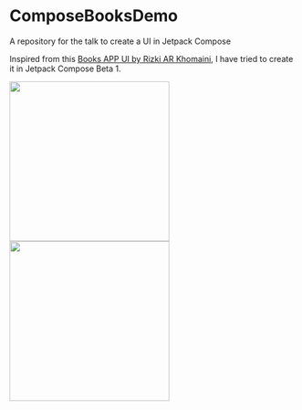 # ComposeBooksDemo
A repository for the talk to create a UI in Jetpack Compose

Inspired from this [Books APP UI by Rizki AR Khomaini](https://www.uplabs.com/posts/book-app-ui-exploration-839b1065-bcb8-4e72-8a81-f83a11fa28ed), I have tried to create it in Jetpack Compose Beta 1.

<img src="https://user-images.githubusercontent.com/8867121/110302194-c9518500-801a-11eb-85b2-70b7a7fe5384.png" width="280px" /> <img src="https://user-images.githubusercontent.com/8867121/110302199-ca82b200-801a-11eb-8dd5-73c6bfd4a177.png" width="280px" />
